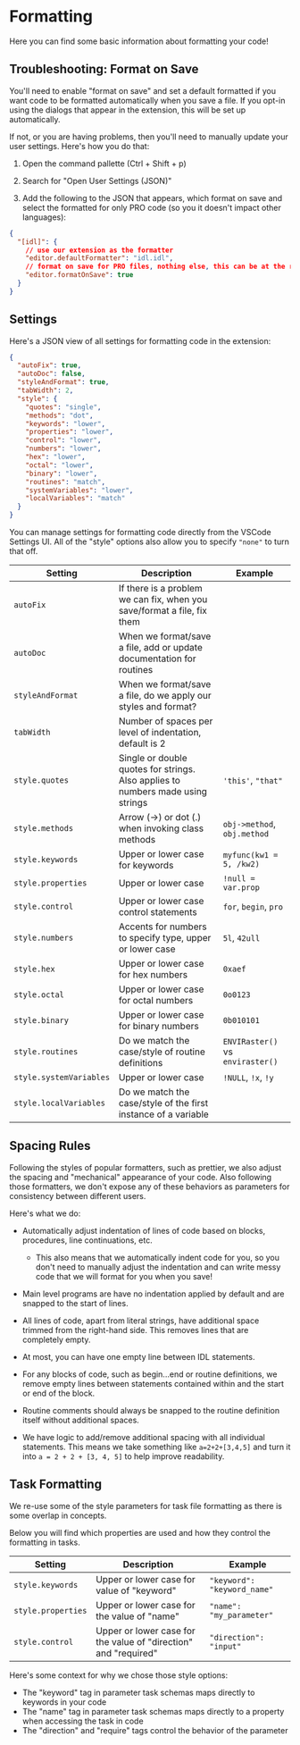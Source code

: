 # Formatting

Here you can find some basic information about formatting your code!

## Troubleshooting: Format on Save

You'll need to enable "format on save" and set a default formatted if you want code to be formatted automatically when you save a file. If you opt-in using the dialogs that appear in the extension, this will be set up automatically.

If not, or you are having problems, then you'll need to manually update your user settings. Here's how you do that:

1. Open the command pallette (Ctrl + Shift + p)

2. Search for "Open User Settings (JSON)"

3. Add the following to the JSON that appears, which format on save and select the formatted for only PRO code (so you it doesn't impact other languages):

```json
{
  "[idl]": {
    // use our extension as the formatter
    "editor.defaultFormatter": "idl.idl",
    // format on save for PRO files, nothing else, this can be at the root level too
    "editor.formatOnSave": true
  }
}
```

## Settings

Here's a JSON view of all settings for formatting code in the extension:

```json
{
  "autoFix": true,
  "autoDoc": false,
  "styleAndFormat": true,
  "tabWidth": 2,
  "style": {
    "quotes": "single",
    "methods": "dot",
    "keywords": "lower",
    "properties": "lower",
    "control": "lower",
    "numbers": "lower",
    "hex": "lower",
    "octal": "lower",
    "binary": "lower",
    "routines": "match",
    "systemVariables": "lower",
    "localVariables": "match"
  }
}
```

You can manage settings for formatting code directly from the VSCode Settings UI. All of the "style" options also allow you to specify `"none"` to turn that off.

| Setting                 | Description                                                                     | Example                          |
| ----------------------- | ------------------------------------------------------------------------------- | -------------------------------- |
| `autoFix`               | If there is a problem we can fix, when you save/format a file, fix them         |                                  |
| `autoDoc`               | When we format/save a file, add or update documentation for routines            |                                  |
| `styleAndFormat`        | When we format/save a file, do we apply our styles and format?                  |                                  |
| `tabWidth`              | Number of spaces per level of indentation, default is 2                         |                                  |
| `style.quotes `         | Single or double quotes for strings. Also applies to numbers made using strings | `'this'`, `"that"`               |
| `style.methods`         | Arrow (->) or dot (.) when invoking class methods                               | `obj->method`, `obj.method`      |
| `style.keywords`        | Upper or lower case for keywords                                                | `myfunc(kw1 = 5, /kw2)`          |
| `style.properties`      | Upper or lower case                                                             | `!null = var.prop`               |
| `style.control`         | Upper or lower case control statements                                          | `for`, `begin`, `pro`            |
| `style.numbers`         | Accents for numbers to specify type, upper or lower case                        | `5l`, `42ull`                    |
| `style.hex`             | Upper or lower case for hex numbers                                             | `0xaef`                          |
| `style.octal`           | Upper or lower case for octal numbers                                           | `0o0123`                         |
| `style.binary`          | Upper or lower case for binary numbers                                          | `0b010101`                       |
| `style.routines`        | Do we match the case/style of routine definitions                               | `ENVIRaster()` vs `enviraster()` |
| `style.systemVariables` | Upper or lower case                                                             | `!NULL`, `!x`, `!y`              |
| `style.localVariables`  | Do we match the case/style of the first instance of a variable                  |                                  |

## Spacing Rules

Following the styles of popular formatters, such as prettier, we also adjust the spacing and "mechanical" appearance of your code. Also following those formatters, we don't expose any of these behaviors as parameters for consistency between different users.

Here's what we do:

- Automatically adjust indentation of lines of code based on blocks, procedures, line continuations, etc.

  - This also means that we automatically indent code for you, so you don't need to manually adjust the indentation and can write messy code that we will format for you when you save!

- Main level programs are have no indentation applied by default and are snapped to the start of lines.

- All lines of code, apart from literal strings, have additional space trimmed from the right-hand side. This removes lines that are completely empty.

- At most, you can have one empty line between IDL statements.

- For any blocks of code, such as begin...end or routine definitions, we remove empty lines between statements contained within and the start or end of the block.

- Routine comments should always be snapped to the routine definition itself without additional spaces.

- We have logic to add/remove additional spacing with all individual statements. This means we take something like `a=2+2+[3,4,5]` and turn it into `a = 2 + 2 + [3, 4, 5]` to help improve readability.

## Task Formatting

We re-use some of the style parameters for task file formatting as there is some overlap in concepts.

Below you will find which properties are used and how they control the formatting in tasks.

| Setting            | Description                                                     | Example                     |
| ------------------ | --------------------------------------------------------------- | --------------------------- |
| `style.keywords`   | Upper or lower case for value of "keyword"                      | `"keyword": "keyword_name"` |
| `style.properties` | Upper or lower case for the value of "name"                     | `"name": "my_parameter"`    |
| `style.control`    | Upper or lower case for the value of "direction" and "required" | `"direction": "input"`      |

Here's some context for why we chose those style options:

- The "keyword" tag in parameter task schemas maps directly to keywords in your code
- The "name" tag in parameter task schemas maps directly to a property when accessing the task in code
- The "direction" and "require" tags control the behavior of the parameter
